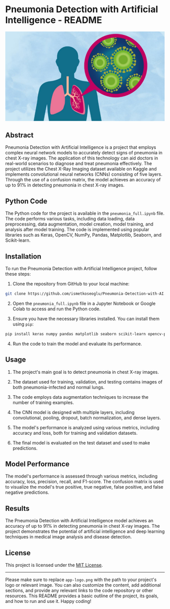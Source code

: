 # Pneumonia Detection with Artificial Intelligence - README

![Pneumonia Detection](app-logo.png)

## Abstract

Pneumonia Detection with Artificial Intelligence is a project that employs complex neural network models to accurately detect signs of pneumonia in chest X-ray images. The application of this technology can aid doctors in real-world scenarios to diagnose and treat pneumonia effectively. The project utilizes the Chest X-Ray Imaging dataset available on Kaggle and implements convolutional neural networks (CNNs) consisting of five layers. Through the use of a confusion matrix, the model achieves an accuracy of up to 91% in detecting pneumonia in chest X-ray images.

## Python Code

The Python code for the project is available in the `pneumonia_full.ipynb` file. The code performs various tasks, including data loading, data preprocessing, data augmentation, model creation, model training, and analysis after model training. The code is implemented using popular libraries such as Keras, OpenCV, NumPy, Pandas, Matplotlib, Seaborn, and Scikit-learn.

## Installation

To run the Pneumonia Detection with Artificial Intelligence project, follow these steps:

1. Clone the repository from GitHub to your local machine:

```bash
git clone https://github.com/ismetkoseoglu/Pneumonia-Detection-with-AI.git
```

2. Open the `pneumonia_full.ipynb` file in a Jupyter Notebook or Google Colab to access and run the Python code.

3. Ensure you have the necessary libraries installed. You can install them using `pip`:

```bash
pip install keras numpy pandas matplotlib seaborn scikit-learn opencv-python
```

4. Run the code to train the model and evaluate its performance.

## Usage

1. The project's main goal is to detect pneumonia in chest X-ray images.

2. The dataset used for training, validation, and testing contains images of both pneumonia-infected and normal lungs.

3. The code employs data augmentation techniques to increase the number of training examples.

4. The CNN model is designed with multiple layers, including convolutional, pooling, dropout, batch normalization, and dense layers.

5. The model's performance is analyzed using various metrics, including accuracy and loss, both for training and validation datasets.

6. The final model is evaluated on the test dataset and used to make predictions.

## Model Performance

The model's performance is assessed through various metrics, including accuracy, loss, precision, recall, and F1-score. The confusion matrix is used to visualize the model's true positive, true negative, false positive, and false negative predictions.

## Results

The Pneumonia Detection with Artificial Intelligence model achieves an accuracy of up to 91% in detecting pneumonia in chest X-ray images. The project demonstrates the potential of artificial intelligence and deep learning techniques in medical image analysis and disease detection.

## License

This project is licensed under the [MIT License](path/to/LICENSE).

---

Please make sure to replace `app-logo.png` with the path to your project's logo or relevant image. You can also customize the content, add additional sections, and provide any relevant links to the code repository or other resources. This README provides a basic outline of the project, its goals, and how to run and use it. Happy coding!

